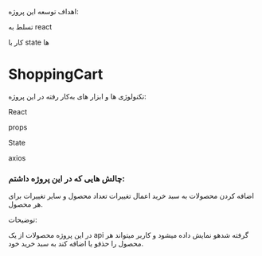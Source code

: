 اهداف توسعه این پروژه:

تسلط به react

کار با state ها

# ShoppingCart

تکنولوژی ها و ابزار های به‌کار رفته در این پروژه:

React

props

State

axios



### چالش هایی که در این پروژه داشتم:

اضافه کردن محصولات به سبد خرید اعمال تغییرات تعداد محصول و سایر تغییرات برای هر محصول.

توضیحات:

در این پروژه محصولات از یک api گرفته شدهو نمایش داده میشود و کاربر میتواند هر محصول را حذفو یا اضافه کند به سبد خرید خود.
